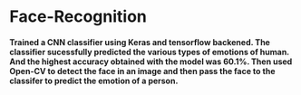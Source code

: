 ﻿# Face-Recognition
#### Trained a CNN classifier using Keras and tensorflow backened. The classifier sucessfully predicted the various types of emotions of human. And the highest accuracy obtained with the model was 60.1%. Then used Open-CV to detect the face in an image and then pass the face to the classifer to predict the emotion of a person.
